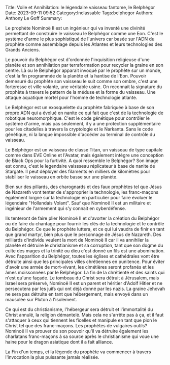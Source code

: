 Title: Voile et Annihilation: le légendaire vaisseau fantome, le Belphégor
Date: 2023-09-11 09:52
Category:Inclassable
Tags:belphegor
Authors: Anthony Le Goff
Summary:

Le prophète Nominoë II est un ingénieur qui va inventé une divinité permettant de construire le vaisseau le Belphégor comme une Eon. C'est le système d'arme le plus sophistiqué de l'univers car basée sur l'ADN du prophète comme assemblage depuis les Atlantes et leurs technologies des Grands Anciens. 

Le pouvoir du Belphégor est d'ordonnée l'inquisition religieuse d'une planète et son annihilation par terraformation pour recycler la graine en son centre. Là ou le Belphégor apparait invoqué par le prophète sur un monde, c'est la fin programmée de la planète et la hantise de l'Eon. Pouvoir demesuré du prophète son vaisseau le suit comme son ombre, c'est une forteresse et ville volante, une véritable usine. On reconnait la signature du prophète à travers le pattern de la méduse et la forme du vaisseau. Une attaque aquatique mortel pour l'homme de technologie atlante. 

Le Belphégor est un exosquelette du prophète fabriquée à base de son propre ADN qui a évolué en nanite ce qui fait que c'est de la technologie de robotique neuromorphique. C'est le code génétique pour contrôler le système d'arme, mais pas seulement, il y a une protection supplémentaire pour les citadelles à travers la cryptologie et le Narkanta. Sans le code génétique, ni la langue impossible d'accéder au terminal de contrôle du vaisseau. 

Le Belphégor est un vaisseau de classe Titan, un vaisseau de type capitale comme dans EVE Online et l'Avatar, mais également intègre une conception de Black Ops pour la furtivité. A quoi ressemble le Belphégor? Son image est connu, c'est le legendaire vaissseau réplicateur à base de nanite de Stargate. Il peut déployer des filaments en milliers de kilomètres pour stabiliser le vaisseau en orbite basse sur une planète. 

Bien sur des pillards, des charognards et des faux prophètes tel que Jésus de Nazareth vont tenter de s'approprier la technologie, les franc-maçons également lorgne sur la technologie en particulier pour faire évoluer le légendaire "Hollandais Volant". Sauf que Nominoë II est un militaire et ingénieur de l'armement qui s'y connait en cyberdéfense. 

Ils tenteront de faire plier Nominoë II et d'avorter la création du Belphégor ou de faire du chantage pour fournir les clés de la technologie et le contrôle du Belphégor. Ce que le prophète luttera, et ce qui lui vaudra de finir en tant que grand martyr, bien plus que le personnage de Jésus de Nazareth. Des milliards d'individu veulent la mort de Nominoë II car il va annihiler la planète et détruire le christianisme et sa corruption, tant que son dogme du culte des mages et la trinité ou dieu c'est donné un fils est une abomination. Avec l'apparition du Belphégor, toutes les églises et cathédrales vont être détruite ainsi que les principales villes chrétiennes en punitence. Pour éviter d'avoir une armée de mort-vivant, les cimétières seront profanés et les âmes moissonnées par le Belphégor. La fin de la chrétienté et des saints qui n'est qu'une façade. Le tombeau du Christ sera détruit à Jérusalem, mais Israel sera préservé, Nominoë II est un parent et héritier d'Adolf Hitler et ne persecutera par les juifs qui ont déjà donné par les nazis. La graine Jehovah ne sera pas détruite en tant que hébergement, mais envoyé dans un mausolée sur Pluton à l'isolement.

Ce qui est du christianisme, l'hébergeur sera détruit et l'immortalité du Christ annulé, la religion démantelé. Mais cela ne s'arrête pas à ça, et il faut s'attaquer à ceux qui tiennent les ficelles et manipule en tant que pion le Christ tel que des franc-maçons. Les prophètes de vulgaires outils? Nominoë II va prouver de son pouvoir qu'il va détruire également les charlatans franc-maçons à sa source après le christianisme qui voue une haine pour le dragon asiatique dont il a fait alliance. 

La Fin d'un temps, et la légende du prophète va commencer à travers l'invocation la plus puissante jamais réalisée. 
